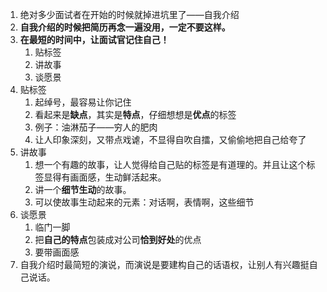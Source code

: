 1. 绝对多少面试者在开始的时候就掉进坑里了——自我介绍
2. **自我介绍的时候把简历再念一遍没用，一定不要这样。**
3. **在最短的时间中，让面试官记住自己！**
    1. 贴标签
    2. 讲故事
    3. 谈愿景
4. 贴标签
    1. 起绰号，最容易让你记住
    2. 看起来是**缺点**，其实是**特点**，仔细想想是**优点**的标签
    3. 例子：油淋茄子——穷人的肥肉
    4. 让人印象深刻，又带点戏谑，不显得自吹自擂，又偷偷地把自己给夸了
5. 讲故事
    1. 想一个有趣的故事，让人觉得给自己贴的标签是有道理的。并且让这个标签显得有画面感，生动鲜活起来。
    2. 讲一个**细节生动**的故事。
    3. 可以使故事生动起来的元素：对话啊，表情啊，这些细节
4. 谈愿景
    1. 临门一脚
    2. 把**自己的特点**包装成对公司**恰到好处**的优点
    3. 要带画面感
5. 自我介绍时最简短的演说，而演说是要建构自己的话语权，让别人有兴趣挺自己说话。